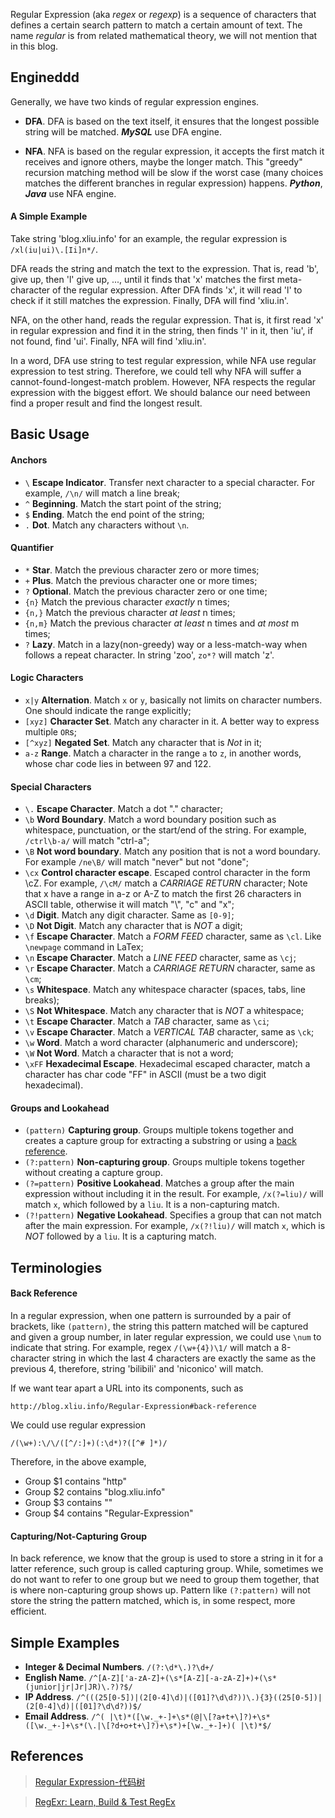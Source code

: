 Regular Expression (aka *regex* or *regexp*) is a sequence of characters that defines a certain search pattern to match a certain amount of text. The name *regular* is from related mathematical theory, we will not mention that in this blog.

## Engineddd
Generally, we have two kinds of regular expression engines.

- **DFA**. DFA is based on the text itself, it ensures that the longest possible string will be matched. ***MySQL*** use DFA engine.

- **NFA**. NFA is based on the regular expression, it accepts the first match it receives and ignore others, maybe the longer match. This "greedy" recursion matching method will be slow if the worst case (many choices matches the different branches in regular expression) happens. ***Python***, ***Java*** use NFA engine.

#### A Simple Example
Take string 'blog.xliu.info' for an example, the regular expression is ``/xl(iu|ui)\.[Ii]n*/``. 

DFA reads the string and match the text to the expression. That is, read 'b', give up, then 'l' give up, ..., until it finds that 'x' matches the first meta-character of the regular expression. After DFA finds 'x', it will read 'l' to check if it still matches the expression. Finally, DFA will find 'xliu.in'.

NFA, on the other hand, reads the regular expression. That is, it first read 'x' in regular expression and find it in the string, then finds 'l' in it, then 'iu', if not found, find 'ui'. Finally, NFA will find 'xliu.in'.

In a word, DFA use string to test regular expression, while NFA use regular expression to test string. Therefore, we could tell why NFA will suffer a cannot-found-longest-match problem. However, NFA respects the regular expression with the biggest effort. We should balance our need between find a proper result and find the longest result.


## Basic Usage

#### Anchors
- ``` \ ```	**Escape Indicator**. Transfer next character to a special character. For example, ``/\n/`` will match a line break;
- ``^`` **Beginning**. Match the start point of the string;
- ``$`` **Ending**. Match the end point of the string;
- ``.`` **Dot**. Match any characters without ``\n``.

#### Quantifier
- ``*`` **Star**. Match the previous character zero or more times;
- ``+`` **Plus**. Match the previous character one or more times;
- ``?`` **Optional**. Match the previous character zero or one time;
- ``{n}`` Match the previous character *exactly* n times;
- ``{n,}``  Match the previous character *at least* n times;
- `` {n,m} ``  Match the previous character *at least* n times and *at most* m times;
- ``?`` **Lazy**. Match in a lazy(non-greedy) way or a less-match-way when follows a repeat character. In string 'zoo', ``zo*?`` will match 'z'.

#### Logic Characters
- ``x|y`` **Alternation**. Match ``x`` or ``y``, basically not limits on character numbers. One should indicate the range explicitly;
- ``[xyz]`` **Character Set**. Match any character in it. A better way to express multiple ``OR``s;
- ``[^xyz]`` **Negated Set**. Match any character that is *Not* in it;
- ``a-z`` **Range**. Match a character in the range `a` to `z`, in another words, whose char code lies in between 97 and 122.

#### Special Characters
- ``\.`` **Escape Character**. Match a dot "." character;
- ``\b`` **Word Boundary**. Match a word boundary position such as whitespace, punctuation, or the start/end of the string. For example, ``/ctrl\b-a/`` will match "ctrl-a";
- ``\B`` **Not word boundary**. Match any position that is not a word boundary. For example ``/ne\B/`` will match "never" but not "done";
- ``\cx`` **Control character escape**. Escaped control character in the form \cZ. For example, ``/\cM/`` match a *CARRIAGE RETURN* character; Note that x have a range in a-z or A-Z to match the first 26 characters in ASCII table, otherwise it will match "\\", "c" and "x";
- ``\d`` **Digit**. Match any digit character. Same as ``[0-9]``;
- ``\D`` **Not Digit**. Match any character that is *NOT* a digit;
- ``\f`` **Escape Character**. Match a *FORM FEED* character, same as ``\cl``. Like ``\newpage`` command in LaTex;
- ``\n`` **Escape Character**. Match a *LINE FEED* character, same as ``\cj``;
- ``\r`` **Escape Character**. Match a *CARRIAGE RETURN* character, same as ``\cm``;
- ``\s`` **Whitespace**. Match any whitespace character (spaces, tabs, line breaks);
- ``\S`` **Not Whitespace**. Match any character that is *NOT* a whitespace;
- ``\t`` **Escape Character**. Match a *TAB* character, same as ``\ci``;
- ``\v`` **Escape Character**. Match a *VERTICAL TAB* character, same as ``\ck``;
- ``\w`` **Word**. Match a word character (alphanumeric and underscore);
- ``\W`` **Not Word**. Match a character that is not a word;
- ``\xFF`` **Hexadecimal Escape**. Hexadecimal escaped character, match a character has char code "FF" in ASCII (must be a two digit hexadecimal). 

#### Groups and Lookahead
- ``(pattern)`` **Capturing group**. Groups multiple tokens together and creates a capture group for extracting a substring or using a [back reference](#back-reference).
- ``(?:pattern)`` **Non-capturing group**. Groups multiple tokens together without creating a capture group.
- ``(?=pattern)`` **Positive Lookahead**. Matches a group after the main expression without including it in the result. For example, ``/x(?=liu)/`` will match ``x``, which followed by a ``liu``. It is a non-capturing match. 
- ``(?!pattern)`` **Negative Lookahead**. Specifies a group that can not match after the main expression. For example, ``/x(?!liu)/`` will match ``x``, which is *NOT* followed by a ``liu``. It is a capturing match.

## Terminologies

#### Back Reference
In a regular expression, when one pattern is surrounded by a pair of brackets, like ``(pattern)``, the string this pattern matched will be captured and given a group number, in later regular expression, we could use `\num` to indicate that string. For example, regex ``/(\w+{4})\1/`` will match a 8-character string in which the last 4 characters are exactly the same as the previous 4, therefore, string 'bilibili' and 'niconico' will match.

If we want tear apart a URL into its components, such as

```http://blog.xliu.info/Regular-Expression#back-reference```

We could use regular expression 

```/(\w+):\/\/([^/:]+)(:\d*)?([^# ]*)/```

Therefore, in the above example, 
- Group $1 contains "http"
- Group $2 contains "blog.xliu.info"
- Group $3 contains ""
- Group $4 contains "Regular-Expression"

#### Capturing/Not-Capturing Group

In back reference, we know that the group is used to store a string in it for a latter reference, such group is called capturing group. While, sometimes we do not want to refer to one group but we need to group them together, that is where non-capturing group shows up. Pattern like ``(?:pattern)`` will not store the string the pattern matched, which is, in some respect, more efficient. 

## Simple Examples 

- **Integer & Decimal Numbers**. ``/(?:\d*\.)?\d+/``
- **English Name**. ``/^[A-Z]['a-zA-Z]+(\s*[A-Z][-a-zA-Z]+)+(\s*(junior|jr|Jr|JR)\.?)?$/``
- **IP Address**. ``/^(((25[0-5])|(2[0-4]\d)|([01]?\d\d?))\.){3}((25[0-5])|(2[0-4]\d)|([01]?\d\d?))$/``
- **Email Address**. ``/^( |\t)*([\w._+-]+\s*(@|\[?a+t+\]?)+\s*([\w._+-]+\s*(\.|\[?d+o+t+\]?)+\s*)+[\w._+-]+)( |\t)*$/``

## References
> [Regular Expression-代码树](http://www.codeyyy.com/regex/)

> [RegExr: Learn, Build & Test RegEx](http://www.regexr.com/)